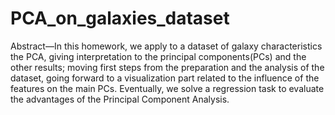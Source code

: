 # PCA_on_galaxies_dataset

Abstract—In this homework, we apply to a dataset of galaxy
characteristics the PCA, giving interpretation to the principal
components(PCs) and the other results; moving first steps from
the preparation and the analysis of the dataset, going forward
to a visualization part related to the influence of the features on
the main PCs. Eventually, we solve a regression task to evaluate
the advantages of the Principal Component Analysis.
